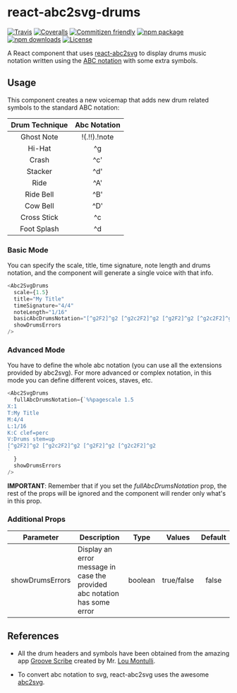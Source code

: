 # react-abc2svg-drums

[![Travis][build-badge]][build]
[![Coveralls][coveralls-badge]][coveralls]
[![Commitizen friendly][commitizen-badge]][commitizen]
[![npm package][npm-badge]][npm]
[![npm downloads][npm-downloads-badge]][npm-downloads]
[![License][license-badge]][license]

A React component that uses [react-abc2svg](https://github.com/rigobauer/react-abc2svg) to display drums music notation written using the [ABC notation](http://abcnotation.com) with some extra symbols.

## Usage

This component creates a new voicemap that adds new drum related symbols to the standard ABC notation:

| Drum Technique | Abc Notation |
|:--------------:|:------------:|
| Ghost Note     | !(.!!).!note |
| Hi-Hat         | ^g           |
| Crash          | ^c'          |
| Stacker        | ^d'          |
| Ride           | ^A'          |
| Ride Bell      | ^B'          |
| Cow Bell       | ^D'          |
| Cross Stick    | ^c           |
| Foot Splash    | ^d           |

### Basic Mode

You can specify the scale, title, time signature, note length and drums notation, and the component will generate a single voice with that info.

```js
<Abc2SvgDrums
  scale={1.5}
  title="My Title"
  timeSignature="4/4"
  noteLength="1/16"
  basicAbcDrumsNotation="[^g2F2]^g2 [^g2c2F2]^g2 [^g2F2]^g2 [^g2c2F2]^g2"
  showDrumsErrors
/>
```

### Advanced Mode

You have to define the whole abc notation (you can use all the extensions provided by abc2svg). For more advanced or complex notation, in this mode you can define different voices, staves, etc.

```js
<Abc2SvgDrums
  fullAbcDrumsNotation={`%%pagescale 1.5
X:1
T:My Title
M:4/4
L:1/16
K:C clef=perc
V:Drums stem=up
[^g2F2]^g2 [^g2c2F2]^g2 [^g2F2]^g2 [^g2c2F2]^g2
`
  }
  showDrumsErrors
/>
```

**IMPORTANT**: Remember that if you set the *fullAbcDrumsNotation* prop, the rest of the props will be ignored and the component will render only what's in this prop.

### Additional Props

| Parameter | Description | Type | Values | Default |
|:---:|---|:---:|:---:|:---:|
| showDrumsErrors | Display an error message in case the provided abc notation has some error | boolean | true/false | false |



## References

* All the drum headers and symbols have been obtained from the amazing app [Groove Scribe](https://github.com/montulli/GrooveScribe) created by Mr. [Lou Montulli](https://github.com/montulli).

* To convert abc notation to svg, react-abc2svg uses the awesome [abc2svg](https://github.com/moinejf/abc2svg).


[build-badge]: https://img.shields.io/travis/rigobauer/react-abc2svg-drums/master.svg?style=flat-square
[build]: https://travis-ci.org/rigobauer/react-abc2svg-drums

[coveralls-badge]: https://img.shields.io/coveralls/rigobauer/react-abc2svg-drums/master.svg?style=flat-square
[coveralls]: https://coveralls.io/github/rigobauer/react-abc2svg-drums

[commitizen-badge]: https://img.shields.io/badge/commitizen-friendly-brightgreen.svg?style=flat-square
[commitizen]: http://commitizen.github.io/cz-cli/

[npm-badge]: https://img.shields.io/npm/v/react-abc2svg-drums.svg?style=flat-square
[npm]: https://www.npmjs.org/package/react-abc2svg-drums

[npm-downloads-badge]: https://img.shields.io/npm/dm/react-abc2svg-drums.svg?style=flat-square
[npm-downloads]: https://npm-stat.com/charts.html?package=react-abc2svg-drums

[license-badge]: https://img.shields.io/npm/l/react-abc2svg-drums.svg?style=flat-square
[license]: https://opensource.org/licenses/LGPL-3.0

